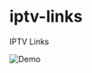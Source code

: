 # iptv-links
IPTV Links

![Demo](https://raw.githubusercontent.com/telase/iptv-links/master/just-test-it.jpg)
